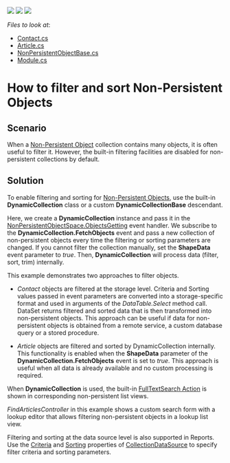 <!-- default badges list -->
![](https://img.shields.io/endpoint?url=https://codecentral.devexpress.com/api/v1/VersionRange/255626959/22.2.5%2B)
[![](https://img.shields.io/badge/Open_in_DevExpress_Support_Center-FF7200?style=flat-square&logo=DevExpress&logoColor=white)](https://supportcenter.devexpress.com/ticket/details/T952649)
[![](https://img.shields.io/badge/📖_How_to_use_DevExpress_Examples-e9f6fc?style=flat-square)](https://docs.devexpress.com/GeneralInformation/403183)
<!-- default badges end -->
*Files to look at*:

* [Contact.cs](./CS/NonPersistentObjectsDemo.Module/BusinessObjects/Contact.cs)
* [Article.cs](./CS/NonPersistentObjectsDemo.Module/BusinessObjects/Article.cs)
* [NonPersistentObjectBase.cs](./CS/NonPersistentObjectsDemo.Module/BusinessObjects/NonPersistentObjectBase.cs)
* [Module.cs](./CS/NonPersistentObjectsDemo.Module/Module.cs)


# How to filter and sort Non-Persistent Objects

## Scenario

When a [Non\-Persistent Object](https://docs.devexpress.com/eXpressAppFramework/116516/concepts/business-model-design/non-persistent-objects) collection contains many objects, it is often useful to filter it. However, the built-in filtering facilities are disabled for non-persistent collections by default.

## Solution

To enable filtering and sorting for [Non\-Persistent Objects](https://docs.devexpress.com/eXpressAppFramework/116516/concepts/business-model-design/non-persistent-objects), use the built-in **DynamicCollection** class or a custom **DynamicCollectionBase** descendant.

Here, we create a **DynamicCollection** instance and pass it in the [NonPersistentObjectSpace\.ObjectsGetting](https://docs.devexpress.com/eXpressAppFramework/DevExpress.ExpressApp.NonPersistentObjectSpace.ObjectsGetting) event handler. We subscribe to the **DynamicCollection.FetchObjects** event and pass a new collection of non-persistent objects every time the filtering or sorting parameters are changed. If you cannot filter the collection manually, set the **ShapeData** event parameter to *true*. Then, **DynamicCollection** will process data (filter, sort, trim) internally.

This example demonstrates two approaches to filter objects.

- *Contact* objects are filtered at the storage level. Criteria and Sorting values passed in event parameters are converted into a storage-specific format and used in arguments of the *DataTable.Select* method call. DataSet returns filtered and sorted data that is then transformed into non-persistent objects. This approach can be useful if data for non-persistent objects is obtained from a remote service, a custom database query or a stored procedure.

- *Article* objects are filtered and sorted by DynamicCollection internally. This functionality is enabled when the **ShapeData** parameter of the **DynamicCollection.FetchObjects** event is set to *true*. This approach is useful when all data is already available and no custom processing is required.

When **DynamicCollection** is used, the built-in [FullTextSearch Action](https://docs.devexpress.com/eXpressAppFramework/112997/concepts/filtering/full-text-search-action) is shown in corresponding non-persistent list views.

*FindArticlesController* in this example shows a custom search form with a lookup editor that allows filtering non-persistent objects in a lookup list view.

Filtering and sorting at the data source level is also supported in Reports. Use the [Criteria](https://docs.devexpress.com/eXpressAppFramework/DevExpress.Persistent.Base.ReportsV2.DataSourceBase.Criteria) and [Sorting](https://docs.devexpress.com/eXpressAppFramework/DevExpress.Persistent.Base.ReportsV2.DataSourceBase.Sorting) properties of [CollectionDataSource](https://docs.devexpress.com/eXpressAppFramework/DevExpress.Persistent.Base.ReportsV2.CollectionDataSource) to specify filter criteria and sorting parameters.

